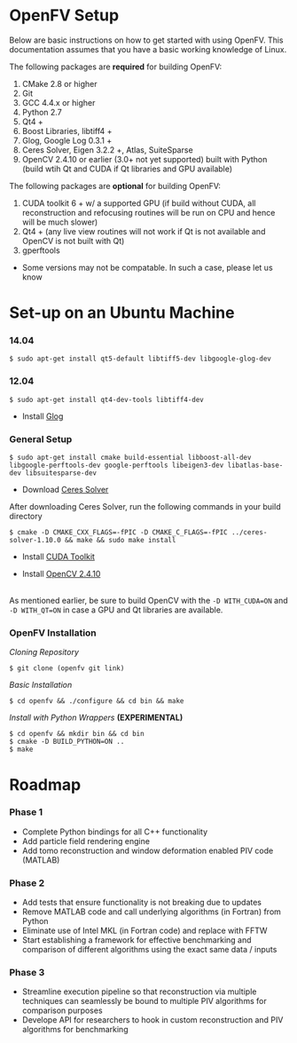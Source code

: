 OpenFV Setup
============

Below are basic instructions on how to get started with using
OpenFV. This documentation assumes that you have a basic working knowledge
of Linux.

The following packages are **required** for building OpenFV:

1. CMake 2.8 or higher
2. Git
3. GCC 4.4.x or higher
4. Python 2.7
5. Qt4 +
6. Boost Libraries, libtiff4 +
7. Glog, Google Log 0.3.1 +
8. Ceres Solver, Eigen 3.2.2 +, Atlas, SuiteSparse
9. OpenCV 2.4.10 or earlier (3.0+ not yet supported) built with Python
   (build wtih Qt and CUDA if Qt libraries and GPU available)

The following packages are **optional** for building OpenFV:

1. CUDA toolkit 6 + w/ a supported GPU (if build without CUDA, all reconstruction and refocusing routines will be run on CPU and hence will be much slower)
2. Qt4 + (any live view routines will not work if Qt is not available and OpenCV is not built with Qt)
3. gperftools

*   Some versions may not be compatable. In such a case, please let us know

Set-up on an Ubuntu Machine
===========================

### 14.04

<pre><code>$ sudo apt-get install qt5-default libtiff5-dev libgoogle-glog-dev </code></pre>

### 12.04

<pre><code>$ sudo apt-get install qt4-dev-tools libtiff4-dev </code></pre>

* Install <a href="https://google-glog.googlecode.com/svn/trunk/INSTALL">Glog</a>

### General Setup

<pre><code>$ sudo apt-get install cmake build-essential libboost-all-dev libgoogle-perftools-dev google-perftools libeigen3-dev libatlas-base-dev libsuitesparse-dev </code></pre> 

* Download <a href="http://ceres-solver.org/building.html">Ceres Solver</a>

After downloading Ceres Solver, run the following commands in your build directory

<pre><code>$ cmake -D CMAKE_CXX_FLAGS=-fPIC -D CMAKE_C_FLAGS=-fPIC ../ceres-solver-1.10.0 && make && sudo make install </code></pre>

* Install <a href="http://developer.download.nvidia.com/compute/cuda/7.5/Prod/docs/sidebar/CUDA_Quick_Start_Guide.pdf">CUDA Toolkit</a>

* Install <a href="http://docs.opencv.org/3.0-last-rst/doc/tutorials/introduction/linux_install/linux_install.html">OpenCV 2.4.10</a>
<br/>
As mentioned earlier, be sure to build OpenCV with the <code>-D WITH_CUDA=ON</code> and <code>-D WITH_QT=ON</code> in case a GPU and Qt libraries are available.

### OpenFV Installation


*Cloning Repository*


<pre><code>$ git clone (openfv git link) </code></pre>
    
*Basic Installation*

<pre><code>$ cd openfv && ./configure && cd bin && make</code></pre>

*Install with Python Wrappers* **(EXPERIMENTAL)**

<pre><code>$ cd openfv && mkdir bin && cd bin
$ cmake -D BUILD_PYTHON=ON ..
$ make
</code></pre>



Roadmap
=======

### Phase 1
- Complete Python bindings for all C++ functionality
- Add particle field rendering engine
- Add tomo reconstruction and window deformation enabled PIV code (MATLAB)

### Phase 2
- Add tests that ensure functionality is not breaking due to updates
- Remove MATLAB code and call underlying algorithms (in Fortran) from Python
- Eliminate use of Intel MKL (in Fortran code) and replace with FFTW
- Start establishing a framework for effective benchmarking and comparison of different algorithms using the exact same data / inputs

### Phase 3
- Streamline execution pipeline so that reconstruction via multiple techniques can seamlessly be bound to multiple PIV algorithms for comparison purposes
- Develope API for researchers to hook in custom reconstruction and PIV algorithms for benchmarking
